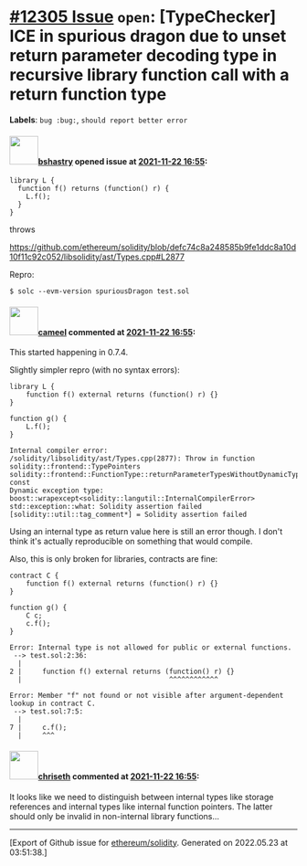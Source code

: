 # [\#12305 Issue](https://github.com/ethereum/solidity/issues/12305) `open`: [TypeChecker] ICE in spurious dragon due to unset return parameter decoding type in recursive library function call with a return function type
**Labels**: `bug :bug:`, `should report better error`


#### <img src="https://avatars.githubusercontent.com/u/2388185?v=4" width="50">[bshastry](https://github.com/bshastry) opened issue at [2021-11-22 16:55](https://github.com/ethereum/solidity/issues/12305):

```
library L {
  function f() returns (function() r) {
    L.f();
  }
}
```

throws

https://github.com/ethereum/solidity/blob/defc74c8a248585b9fe1ddc8a10d10f11c92c052/libsolidity/ast/Types.cpp#L2877

Repro:

```
$ solc --evm-version spuriousDragon test.sol
```

#### <img src="https://avatars.githubusercontent.com/u/137030?v=4" width="50">[cameel](https://github.com/cameel) commented at [2021-11-22 16:55](https://github.com/ethereum/solidity/issues/12305#issuecomment-976000594):

This started happening in 0.7.4.

Slightly simpler repro (with no syntax errors):
```solidity
library L {
    function f() external returns (function() r) {}
}

function g() {
    L.f();
}
```
```
Internal compiler error:
/solidity/libsolidity/ast/Types.cpp(2877): Throw in function solidity::frontend::TypePointers solidity::frontend::FunctionType::returnParameterTypesWithoutDynamicTypes() const
Dynamic exception type: boost::wrapexcept<solidity::langutil::InternalCompilerError>
std::exception::what: Solidity assertion failed
[solidity::util::tag_comment*] = Solidity assertion failed
```
Using an internal type as return value here is still an error though. I don't think it's actually reproducible on something that would compile.

Also, this is only broken for libraries, contracts are fine:
```solidity
contract C {
    function f() external returns (function() r) {}
}

function g() {
    C c;
    c.f();
}
```
```
Error: Internal type is not allowed for public or external functions.
 --> test.sol:2:36:
  |
2 |     function f() external returns (function() r) {}
  |                                    ^^^^^^^^^^^^

Error: Member "f" not found or not visible after argument-dependent lookup in contract C.
 --> test.sol:7:5:
  |
7 |     c.f();
  |     ^^^
```

#### <img src="https://avatars.githubusercontent.com/u/9073706?v=4" width="50">[chriseth](https://github.com/chriseth) commented at [2021-11-22 16:55](https://github.com/ethereum/solidity/issues/12305#issuecomment-976303246):

It looks like we need to distinguish between internal types like storage references and internal types like internal function pointers. The latter should only be invalid in non-internal library functions...


-------------------------------------------------------------------------------



[Export of Github issue for [ethereum/solidity](https://github.com/ethereum/solidity). Generated on 2022.05.23 at 03:51:38.]
